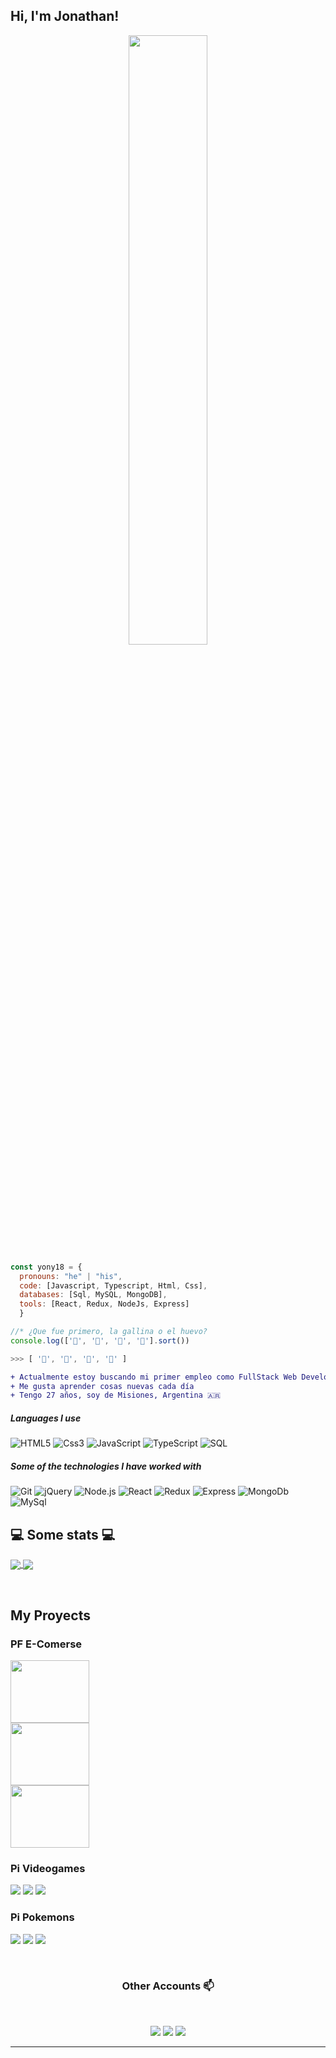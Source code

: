 <h2> Hi, I'm Jonathan! </h2>
<p align="center"><img width=50% src="https://wompampsupport.azureedge.net/fetchimage?siteId=7575&v=2&jpgQuality=100&width=700&url=https%3A%2F%2Fi.kym-cdn.com%2Fentries%2Ficons%2Ffacebook%2F000%2F021%2F807%2Fig9OoyenpxqdCQyABmOQBZDI0duHk2QZZmWg2Hxd4ro.jpg"></p>

```javascript
const yony18 = {
  pronouns: "he" | "his",
  code: [Javascript, Typescript, Html, Css],
  databases: [Sql, MySQL, MongoDB],
  tools: [React, Redux, NodeJs, Express]
  }
```

```javascript
//* ¿Que fue primero, la gallina o el huevo?
console.log(['🥚', '🐣', '🐥', '🐔'].sort())

>>> [ '🐔', '🐣', '🐥', '🥚' ]
```
```diff
+ Actualmente estoy buscando mi primer empleo como FullStack Web Developer
+ Me gusta aprender cosas nuevas cada día
+ Tengo 27 años, soy de Misiones, Argentina 🇦🇷
```



##### Languages I use

![HTML5](https://img.shields.io/badge/-HTML5-000000?style=flat&logo=HTML5&logoColor=red)
![Css3](https://img.shields.io/badge/-Css3-000000?style=flat&logo=Css3&logoColor=blue)
![JavaScript](https://img.shields.io/badge/-JavaScript-000000?style=flat&logo=javascript)
![TypeScript](https://img.shields.io/badge/-TypeScript-000000?style=flat&logo=typescript)
![SQL](https://img.shields.io/badge/-SQL-000000?style=flat&logo=postgresql&logoColor=blue)

##### Some of the technologies I have worked with

![Git](https://img.shields.io/badge/-Git-000000?style=flat&logo=git&logoColor=F05032)
![jQuery](https://img.shields.io/badge/-jQuery-000000?style=flat&logo=jQuery&logoColor=0769AD)
![Node.js](https://img.shields.io/badge/-Node.js-000000?style=flat&logo=node.js&logoColor=339933)
![React](https://img.shields.io/badge/-React-000000?style=flat&logo=React&logoColor=61DAFB)
![Redux](https://img.shields.io/badge/-Redux-000000?style=flat&logo=Redux&logoColor=violet)
![Express](https://img.shields.io/badge/-Express-000000?style=flat&logo=Express&logoColor=61DAFB)
![MongoDb](https://img.shields.io/badge/-MONGO-000000?style=flat&logo=mongodb&logoColor=green)
![MySql](https://img.shields.io/badge/-mysql-000000?style=flat&logo=mysql&logoColor=blue)



<h2>💻 Some stats 💻</h2>
 
<a href="https://github.com/anuraghazra/convoychat">
  <img align="center"  src="https://github-readme-stats.vercel.app/api?username=YonY18&count_private=true&theme=dark"/>
</a>  
<a href="https://github.com/anuraghazra/github-readme-stats">
  <img align="center" src="https://github-readme-stats.vercel.app/api/top-langs/?username=YonY18&layout=compact&langs_count=7&theme=dark"/>
</a>

&nbsp;

## My Proyects

<h3>PF E-Comerse</h3>
<p>
  <a><img width="50%" height="100" src="https://user-images.githubusercontent.com/85300818/177323609-f1951498-cf87-4b5c-92e8-e4becb14947a.png"></a>
  <a><img width="50%" height="100" src="https://user-images.githubusercontent.com/85300818/177323639-7ac0ecc4-97d5-4791-89de-579b6e5b158e.png"></a>
  <a><img width="50%" height="100" src="https://user-images.githubusercontent.com/85300818/177323649-60760069-f654-42f7-b7d6-d5beb510f33c.png"></a>
<p>
  
<h3>Pi Videogames</h3>
<p>
  <a><img src="https://user-images.githubusercontent.com/85300818/177322852-6cac8e53-4ee5-44cd-a6ff-ef0a75cbe7a4.png"></a>
  <a><img src="https://user-images.githubusercontent.com/85300818/177323919-ef4ed0aa-1817-4d0a-915e-990d0b85f6d5.png"></a>
  <a><img src="https://user-images.githubusercontent.com/85300818/177323548-d5cafe2d-75b9-466f-ab12-6c7ba105bff2.png"></a>
<p>
  
<h3>Pi Pokemons</h3>
<p>
  <a><img src="https://user-images.githubusercontent.com/85300818/177215743-738825eb-0165-4aeb-b41c-a2bf2f9bc5e8.png"></a>
  <a><img src="https://user-images.githubusercontent.com/85300818/177215829-5b5b0d25-43e7-4089-a1e2-ae53607f34ae.png"></a>
  <a><img src="https://user-images.githubusercontent.com/85300818/177215832-1e84eb1f-5301-4de7-ab3d-49ab336bdf76.png"></a>
<p>

&nbsp;
  
<h3 align="center"> Other Accounts 📫 </h3>

<br />

<div align="center"> 

<a href="https://www.linkedin.com/in/jonathan-pelinski-70817b211/"><img src="https://img.shields.io/badge/linkedin-%230077B5.svg?&style=for-the-badge&logo=linkedin&logoColor=white"/></a>
<a href="https://instagram.com/jona_pelinski"><img src="https://img.shields.io/badge/instagram-%23E4405F.svg?&style=for-the-badge&logo=instagram&logoColor=white"/></a>
<a href = "mailto:yonap80@gmail.com"><img src="https://img.shields.io/badge/-Gmail-%23333?style=for-the-badge&logo=gmail&logoColor=white" target="_blank"></a>

</div>

____
